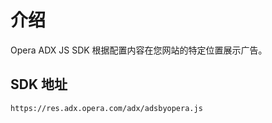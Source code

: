# 介绍

Opera ADX JS SDK 根据配置内容在您网站的特定位置展示广告。

## SDK 地址

``` wiki
https://res.adx.opera.com/adx/adsbyopera.js
```

